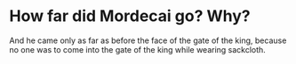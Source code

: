 # How far did Mordecai go? Why?

And he came only as far as before the face of the gate of the king, because no one was to come into the gate of the king while wearing sackcloth.

